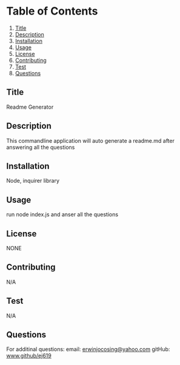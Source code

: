 
  # Table of Contents
  
  1. [Title](#title)
  2. [Description](#description)
  3. [Installation](#installation)
  4. [Usage](#usage)
  5. [License](#license)
  6. [Contributing](#contributing)
  7. [Test](#test)
  8. [Questions](#questions)

  ## Title <a name="title"></a>

  Readme Generator

  ## Description <a name="description"></a>

  This commandline application will auto generate a readme.md after answering all the questions

  ## Installation <a name="installation"></a>

  Node, inquirer library

  ## Usage <a name="usage"></a>

  run node index.js and anser all the questions

  ## License <a name="license"></a>

  NONE

  ## Contributing <a name="contributing"></a>

  N/A

  ## Test <a name="test"></a>
  
  N/A

  ## Questions <a name="questions"></a>

  For additinal questions:
  email: erwinjocosing@yahoo.com
  gitHub: www.github/ej619
